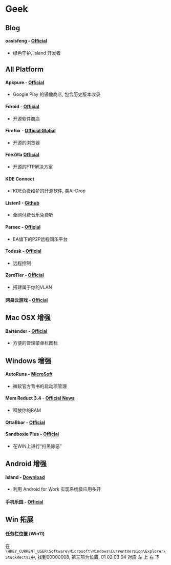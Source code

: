# Geek

## Blog

#### oasisfeng - [Official](https://blog.oasisfeng.com/)

- 绿色守护, Island 开发者



## All Platform

#### Apkpure - [Official](http://apkpure.com)

- Google Play 的镜像商店, 包含历史版本收录

#### Fdroid - [Official](http://f-droid.org)

- 开源软件商店

#### Firefox - [Official Global](https://www.mozilla.org/zh-CN/**firefox**)

- 开源的浏览器

#### FileZilla [Official](https://www.filezilla.cn/)

- 开源的FTP解决方案

#### KDE Connect

- KDE负责维护的开源软件, 类AirDrop

#### Listen1 - [Github](https://github.com/listen1/listen1_desktop)

- 全网付费音乐免费听

#### Parsec - [Official](http://parsec.app)

- EA旗下的P2P远程同乐平台

#### Todesk - [Official](https://www.todesk.com/)

- 远程控制

#### ZeroTier - [Official](https://my.zerotier.com/)

- 搭建属于你的VLAN

#### 网易云游戏 - [Official](http://cg.163.com)



## Mac OSX 增强

#### Bartender - [Official](https://www.macbartender.com/Bartender4/)

- 方便的管理菜单栏图标




## Windows 增强
#### AutoRuns - [MicroSoft]()

- 微软官方背书的启动项管理

#### Mem Reduct 3.4 - [Official News](https://www.henrypp.org/)

- 释放你的RAM

#### QttaBbar - [Official](http://qttabbar.sourceforge.net/)

#### Sandboxie Plus - [Official](https://sandboxie-plus.com/)

- 在WIN上进行“扫黑除恶”






## Android 增强

#### Island - [Download](https://apkpure.com/cn/island/com.oasisfeng.island)

- 利用 Android for Work 实现系统级应用多开

#### 手机乐园 - [Official](http://www.shouji.com.cn)



## Win 拓展

#### 任务栏位置 (Win11)

在`\HKEY_CURRENT_USER\Software\Microsoft\Windows\CurrentVersion\Explorer\StuckRects3`中, 找到00000008, 第三项为位置, 01 02 03 04 对应 左 上 右 下
